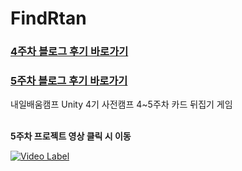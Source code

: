 # FindRtan  
### [4주차 블로그 후기 바로가기](https://deff-dev.tistory.com/58)
### [5주차 블로그 후기 바로가기](https://deff-dev.tistory.com/62)
내일배움캠프 Unity 4기 사전캠프 4~5주차 카드 뒤집기 게임

</br>
<strong>5주차 프로젝트 영상 클릭 시 이동</strong> </br>


[![Video Label](http://img.youtube.com/vi/NBYSQs1RKXc/0.jpg)](https://www.youtube.com/watch?v=NBYSQs1RKXc&t=26s) </br>


